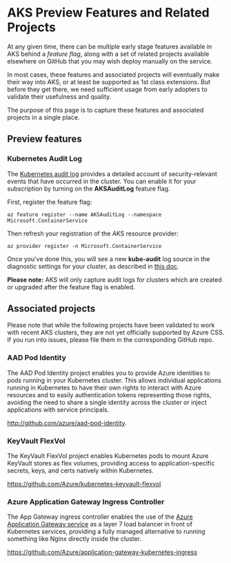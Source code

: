 # AKS Preview Features and Related Projects

At any given time, there can be multiple early stage features available in AKS behind a *feature flag*, along with a set of related projects available elsewhere on GitHub that you may wish deploy manually on the service. 

In most cases, these features and associated projects will eventually make their way into AKS, or at least be supported as 1st class extensions. But before they get there, we need sufficient usage from early adopters to validate their usefulness and quality.

The purpose of this page is to capture these features and associated projects in a single place.

## Preview features

### Kubernetes Audit Log

The [Kubernetes audit log](https://kubernetes.io/docs/tasks/debug-application-cluster/audit/) provides a detailed account of security-relevant events that have occurred in the cluster. You can enable it for your subscription by turning on the **AKSAuditLog** feature flag.

First, register the feature flag:

```
az feature register --name AKSAuditLog --namespace Microsoft.ContainerService
```

Then refresh your registration of the AKS resource provider:

```
az provider register -n Microsoft.ContainerService
```

Once you've done this, you will see a new **kube-audit** log source in the diagnostic settings for your cluster, as described in [this doc](https://docs.microsoft.com/azure/aks/view-master-logs).

**Please note:** AKS will only capture audit logs for clusters which are created or upgraded after the feature flag is enabled.

## Associated projects

Please note that while the following projects have been validated to work with recent AKS clusters, they are not yet officially supported by Azure CSS. If you run into issues, please file them in the corresponding GitHub repo.

### AAD Pod Identity

The AAD Pod Identity project enables you to provide Azure identities to pods running in your Kubernetes cluster. This allows individual applications running in Kubernetes to have their own rights to interact with Azure resources and to easily authentication tokens representing those rights, avoiding the need to share a single identity across the cluster or inject applications with service principals.

http://github.com/azure/aad-pod-identity. 

### KeyVault FlexVol

The KeyVault FlexVol project enables Kubernetes pods to mount Azure KeyVault stores as flex volumes, providing access to application-specific secrets, keys, and certs natively within Kubernetes. 

https://github.com/Azure/kubernetes-keyvault-flexvol 

### Azure Application Gateway Ingress Controller

The App Gateway ingress controller enables the use of the [Azure Application Gateway service](https://azure.microsoft.com/services/application-gateway/) as a layer 7 load balancer in front of Kubernetes services, providing a fully managed alternative to running something like Nginx directly inside the cluster.

https://github.com/Azure/application-gateway-kubernetes-ingress
